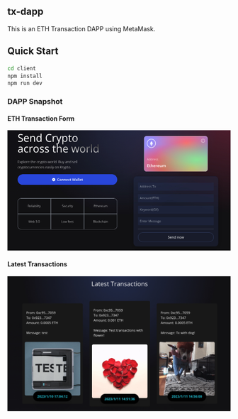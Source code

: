 ## tx-dapp
This is an ETH Transaction DAPP using MetaMask.

## Quick Start
```bash
cd client
npm install
npm run dev
```

### DAPP Snapshot
#### ETH Transaction Form
![](./assets/01.jpg)
#### Latest Transactions
![](./assets/02.jpg)
